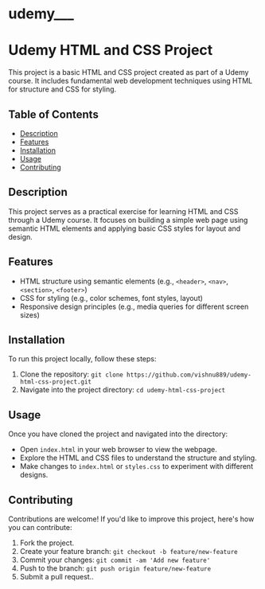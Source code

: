 # udemy___

# Udemy HTML and CSS Project

This project is a basic HTML and CSS project created as part of a Udemy course. It includes fundamental web development techniques using HTML for structure and CSS for styling.

## Table of Contents

- [Description](#description)
- [Features](#features)
- [Installation](#installation)
- [Usage](#usage)
- [Contributing](#contributing)


## Description

This project serves as a practical exercise for learning HTML and CSS through a Udemy course. It focuses on building a simple web page using semantic HTML elements and applying basic CSS styles for layout and design.

## Features

- HTML structure using semantic elements (e.g., `<header>`, `<nav>`, `<section>`, `<footer>`)
- CSS for styling (e.g., color schemes, font styles, layout)
- Responsive design principles (e.g., media queries for different screen sizes)

## Installation

To run this project locally, follow these steps:

1. Clone the repository: `git clone https://github.com/vishnu889/udemy-html-css-project.git`
2. Navigate into the project directory: `cd udemy-html-css-project`

## Usage

Once you have cloned the project and navigated into the directory:

- Open `index.html` in your web browser to view the webpage.
- Explore the HTML and CSS files to understand the structure and styling.
- Make changes to `index.html` or `styles.css` to experiment with different designs.

## Contributing

Contributions are welcome! If you'd like to improve this project, here's how you can contribute:

1. Fork the project.
2. Create your feature branch: `git checkout -b feature/new-feature`
3. Commit your changes: `git commit -am 'Add new feature'`
4. Push to the branch: `git push origin feature/new-feature`
5. Submit a pull request..
